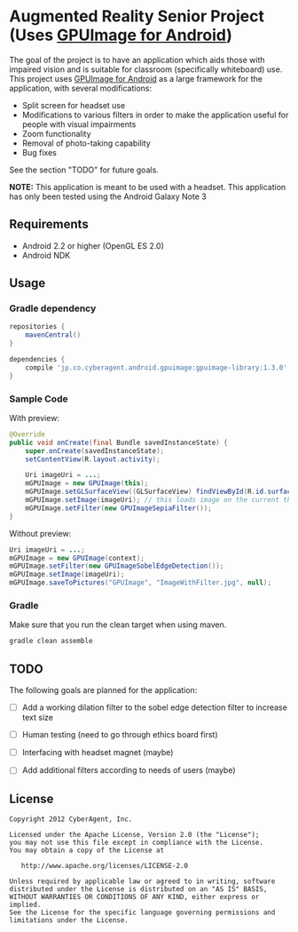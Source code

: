 # Augmented Reality Senior Project (Uses [GPUImage for Android](https://github.com/CyberAgent/android-gpuimage))

The goal of the project is to have an application which aids those with impaired vision and is suitable for classroom (specifically whiteboard) use.
This project uses [GPUImage for Android](https://github.com/CyberAgent/android-gpuimage) as a large framework for the application, with several modifications:

- Split screen for headset use
- Modifications to various filters in order to make the application useful for people with visual impairments
- Zoom functionality
- Removal of photo-taking capability
- Bug fixes

See the section "TODO" for future goals.

**NOTE:** This application is meant to be used with a headset. This application has only been tested using the Android Galaxy Note 3


## Requirements
* Android 2.2 or higher (OpenGL ES 2.0)
* Android NDK

## Usage

### Gradle dependency

```groovy
repositories {
    mavenCentral()
}

dependencies {
    compile 'jp.co.cyberagent.android.gpuimage:gpuimage-library:1.3.0'
}
```

### Sample Code
With preview:

```java
@Override
public void onCreate(final Bundle savedInstanceState) {
    super.onCreate(savedInstanceState);
    setContentView(R.layout.activity);

    Uri imageUri = ...;
    mGPUImage = new GPUImage(this);
    mGPUImage.setGLSurfaceView((GLSurfaceView) findViewById(R.id.surfaceView));
    mGPUImage.setImage(imageUri); // this loads image on the current thread, should be run in a thread
    mGPUImage.setFilter(new GPUImageSepiaFilter());
}
```

Without preview:

```java
Uri imageUri = ...;
mGPUImage = new GPUImage(context);
mGPUImage.setFilter(new GPUImageSobelEdgeDetection());
mGPUImage.setImage(imageUri);
mGPUImage.saveToPictures("GPUImage", "ImageWithFilter.jpg", null);
```

### Gradle
Make sure that you run the clean target when using maven.

```groovy
gradle clean assemble
```

## TODO
The following goals are planned for the application:
- [ ] Add a working dilation filter to the sobel edge detection filter to increase text size
- [ ] Human testing (need to go through ethics board first)
- [ ] Interfacing with headset magnet (maybe)
- [ ] Add additional filters according to needs of users (maybe)


## License
    Copyright 2012 CyberAgent, Inc.

    Licensed under the Apache License, Version 2.0 (the "License");
    you may not use this file except in compliance with the License.
    You may obtain a copy of the License at

       http://www.apache.org/licenses/LICENSE-2.0

    Unless required by applicable law or agreed to in writing, software
    distributed under the License is distributed on an "AS IS" BASIS,
    WITHOUT WARRANTIES OR CONDITIONS OF ANY KIND, either express or implied.
    See the License for the specific language governing permissions and
    limitations under the License.
